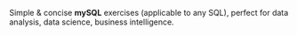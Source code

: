 Simple & concise **mySQL** exercises (applicable to any SQL), perfect for data analysis, data science, business intelligence.